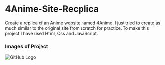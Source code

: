 # 4Anime-Site-Recplica
Create a replica of an Anime website named 4Anime. I just tried to create as much similar to the original site from scratch for practice. To make this project I have used Html, Css and JavaScript.

### Images of Project

![GitHub Logo](/images/HomePage.png)
